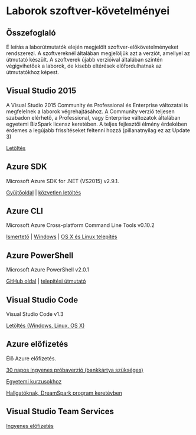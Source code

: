 # Laborok szoftver-követelményei #
## Összefoglaló ##
E leírás a laborútmutatók elején megjelölt szoftver-előkövetelményeket rendszerezi. A szoftvereknél általában megjelöljük azt a verziót, amellyel az útmutató készült. A szoftverek újabb verzióival általában szintén végigvihetőek a laborok, de kisebb eltérések előfordulhatnak az útmutatókhoz képest.

## Visual Studio 2015 ##
A Visual Studio 2015 Community és Professional és Enterprise változatai is megfelelnek a laborok végrehajtásához. 
A Community verzió teljesen szabadon elérhető, a Professional, vagy Enterprise változatok általában egyetemi BizSpark licensz keretében.
A teljes fejlesztői élmény érdekében érdemes a legújabb frissítéseket feltenni hozzá (pillanatnyilag ez az Update 3)

[Letöltés](https://www.visualstudio.com/en-us/downloads/download-visual-studio-vs.aspx)

## Azure SDK ##
Microsoft Azure SDK for .NET (VS2015) v2.9.1.

[Gyűjtőoldal](https://azure.microsoft.com/hu-hu/downloads/) | [közvetlen letöltés](https://go.microsoft.com/fwlink/?LinkId=518003&clcid=0x409)

## Azure CLI ##
Microsoft Azure Cross-platform Command Line Tools v0.10.2

[Ismertető](https://azure.microsoft.com/hu-hu/documentation/articles/xplat-cli-install/) | [Windows](https://www.microsoft.com/web/handlers/webpi.ashx?command=getinstallerredirect&appid=windowsazurexplatcli&mode=new) | [OS X és Linux telepítés](https://azure.microsoft.com/hu-hu/documentation/articles/xplat-cli-install/)

## Azure PowerShell ##
Microsoft Azure PowerShell v2.0.1

[GitHub oldal](https://github.com/Azure/azure-powershell) | [telepítési útmutató](https://azure.microsoft.com/en-us/documentation/articles/powershell-install-configure/)

## Visual Studio Code ##

Visual Studio Code v1.3

[Letöltés (Windows, Linux, OS X)](https://code.visualstudio.com/Download)

## Azure előfizetés ##

Élő Azure előfizetés. 

[30 napos ingyenes próbaverzió (bankkártya szükséges)](https://azure.microsoft.com/hu-hu/free/)

[Egyetemi kurzusokhoz](https://www.microsoftazurepass.com/azureu)

[Hallgatóknak, DreamSpark program keretévben](https://www.dreamspark.com/Product/Product.aspx?productid=99)

## Visual Studio Team Services ##

[Ingyenes előfizetés](https://www.visualstudio.com/en-us/products/visual-studio-team-services-vs.aspx)



